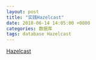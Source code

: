 ```yaml
---
layout: post
title: "实践Hazelcast"
date: 2018-06-14 14:05:00 +0800
categories: 数据库
tags: database Hazelcast
---
```


[Hazelcast](https://hazelcast.com/) 